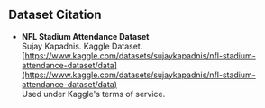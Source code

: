 ## Dataset Citation

- **NFL Stadium Attendance Dataset**  
  Sujay Kapadnis. Kaggle Dataset. [https://www.kaggle.com/datasets/sujaykapadnis/nfl-stadium-attendance-dataset/data](https://www.kaggle.com/datasets/sujaykapadnis/nfl-stadium-attendance-dataset/data)  
  Used under Kaggle's terms of service.
